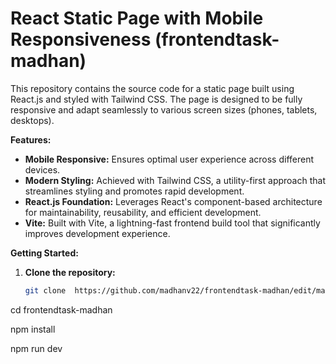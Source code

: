# React Static Page with Mobile Responsiveness (frontendtask-madhan)

This repository contains the source code for a static page built using React.js and styled with Tailwind CSS. The page is designed to be fully responsive and adapt seamlessly to various screen sizes (phones, tablets, desktops).

**Features:**

* **Mobile Responsive:** Ensures optimal user experience across different devices.
* **Modern Styling:** Achieved with Tailwind CSS, a utility-first approach that streamlines styling and promotes rapid development.
* **React.js Foundation:** Leverages React's component-based architecture for maintainability, reusability, and efficient development.
* **Vite:** Built with Vite, a lightning-fast frontend build tool that significantly improves development experience.

**Getting Started:**

1. **Clone the repository:**
   ```bash
   git clone  https://github.com/madhanv22/frontendtask-madhan/edit/main/README.md

  cd frontendtask-madhan

  npm install

  npm run dev
